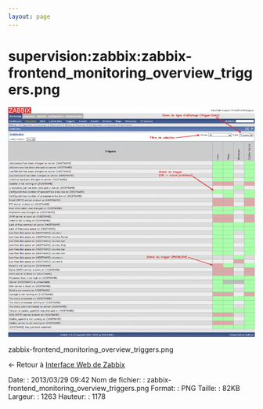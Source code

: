 ```yaml
---
layout: page
---
```


supervision:zabbix:zabbix-frontend\_monitoring\_overview\_triggers.png
======================================================================

[![zabbix-frontend\_monitoring\_overview\_triggers.png](../../../assets/media/supervision/zabbix/zabbix-frontend_monitoring_overview_triggers.png@cache=&w=900&h=839 "zabbix-frontend_monitoring_overview_triggers.png")](../../../assets/media/supervision/zabbix/zabbix-frontend_monitoring_overview_triggers.png@cache= "Afficher le fichier original")

zabbix-frontend\_monitoring\_overview\_triggers.png

← Retour à [Interface Web de
Zabbix](../../../zabbix/zabbix-interface.html "zabbix:zabbix-interface")

Date:
:   2013/03/29 09:42
Nom de fichier:
:   zabbix-frontend\_monitoring\_overview\_triggers.png
Format:
:   PNG
Taille:
:   82KB
Largeur:
:   1263
Hauteur:
:   1178

